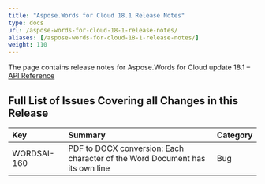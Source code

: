 ```yaml
---
title: "Aspose.Words for Cloud 18.1 Release Notes"
type: docs
url: /aspose-words-for-cloud-18-1-release-notes/
aliases: [/aspose-words-for-cloud-18-1-release-notes/]
weight: 110
---
```


The page contains release notes for Aspose.Words for Cloud update 18.1 – [API Reference](https://apireference.aspose.cloud/words/)

## Full List of Issues Covering all Changes in this Release

|Key|Summary|Category|
| :- | :- | :- |
|WORDSAI-160|PDF to DOCX conversion: Each character of the Word Document has its own line|Bug|

